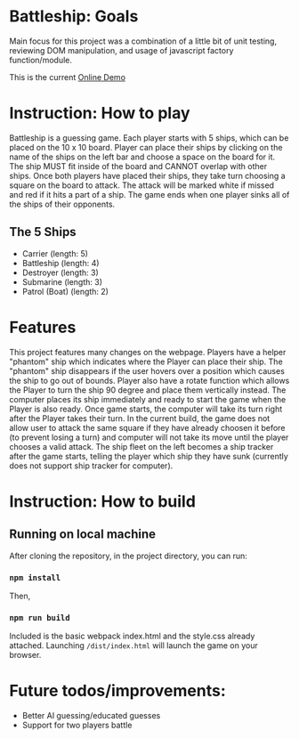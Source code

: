 # Battleship: Goals

Main focus for this project was a combination of a little bit of unit testing, reviewing DOM manipulation, and usage of javascript factory function/module.

This is the current [Online Demo](https://duyklai.github.io/battleship/)

# Instruction: How to play

Battleship is a guessing game. Each player starts with 5 ships, which can be placed on the 10 x 10 board. Player can place their ships by clicking on the name of the ships on the left bar and choose a space on the board for it. The ship MUST fit inside of the board and CANNOT overlap with other ships. Once both players have placed their ships, they take turn choosing a square on the board to attack. The attack will be marked white if missed and red if it hits a part of a ship. The game ends when one player sinks all of the ships of their opponents.

## The 5 Ships

- Carrier (length: 5)
- Battleship (length: 4)
- Destroyer (length: 3)
- Submarine (length: 3)
- Patrol (Boat) (length: 2)

# Features

This project features many changes on the webpage. Players have a helper "phantom" ship which indicates where the Player can place their ship. The "phantom" ship disappears if the user hovers over a position which causes the ship to go out of bounds. Player also have a rotate function which allows the Player to turn the ship 90 degree and place them vertically instead. The computer places its ship immediately and ready to start the game when the Player is also ready. Once game starts, the computer will take its turn right after the Player takes their turn. In the current build, the game does not allow user to attack the same square if they have already choosen it before (to prevent losing a turn) and computer will not take its move until the player chooses a valid attack. The ship fleet on the left becomes a ship tracker after the game starts, telling the player which ship they have sunk (currently does not support ship tracker for computer).

# Instruction: How to build

## Running on local machine

After cloning the repository, in the project directory, you can run:

### `npm install`

Then,

### `npm run build`

Included is the basic webpack index.html and the style.css already attached.
Launching `/dist/index.html` will launch the game on your browser.

# Future todos/improvements:

- Better AI guessing/educated guesses
- Support for two players battle
